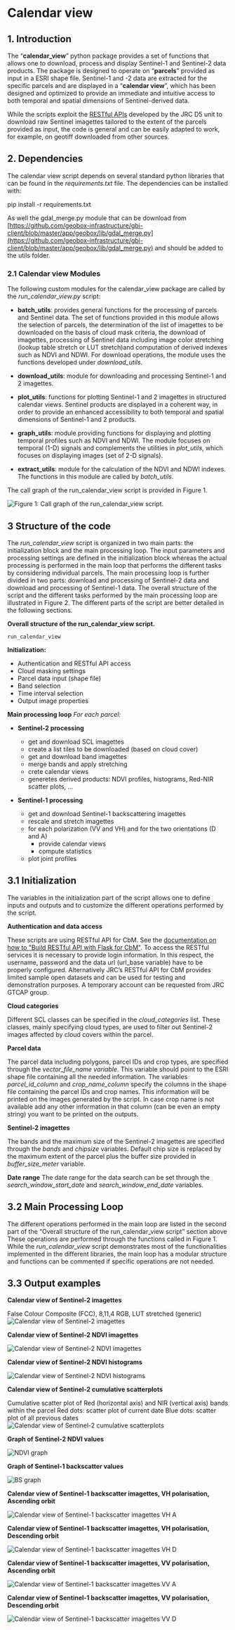 # Calendar view

## 1. Introduction
The “**calendar_view**” python package provides a set of functions that allows one to download, process and display Sentinel-1 and Sentinel-2 data products. The package is designed to operate on “**parcels**” provided as input in a ESRI shape file. Sentinel-1 and -2 data are extracted for the specific parcels and are displayed in a “**calendar view**”, which has been designed and optimized to provide an immediate and intuitive access to both temporal and spatial dimensions of Sentinel-derived data.

While the scripts exploit the [RESTful APIs](https://jrc-cbm.readthedocs.io/en/latest/api_imgs.html) developed by the JRC D5 unit to download raw Sentinel imagettes tailored to the extent of the parcels provided as input, the code is general and can be easily adapted to work, for example, on geotiff downloaded from other sources.


## 2. Dependencies
The calendar view script depends on several standard python libraries that can be found in the *requirements.txt* file. The dependencies can be installed with:

  pip install -r requirements.txt

As well the gdal_merge.py module that can be download from [https://github.com/geobox-infrastructure/gbi-client/blob/master/app/geobox/lib/gdal_merge.py](https://github.com/geobox-infrastructure/gbi-client/blob/master/app/geobox/lib/gdal_merge.py)
and should be added to the utils folder.


### 2.1 Calendar view Modules 
The following custom modules for the calendar_view package are called by the *run_calendar_view.py* script:

- **batch_utils**: provides general functions for the processing of parcels and Sentinel data. The set of functions provided in this module allows the selection of parcels, the determination of the list of imagettes to be downloaded on the basis of cloud mask criteria, the download of imagettes, processing of Sentinel data including image color stretching (lookup table stretch or LUT stretch)and computation of derived indexes such as NDVI and NDWI. For download operations, the module uses the functions developed under *download_utils*.
    
- **download_utils**: module for downloading and processing Sentinel-1 and 2 imagettes.
 
- **plot_utils**: functions for plotting Sentinel-1 and 2 imagettes in structured calendar views. Sentinel products are displayed in a coherent way, in order to provide an enhanced accessibility to both temporal and spatial dimensions of Sentinel-1 and 2 products. 

- **graph_utils**: module providing functions for displaying and plotting temporal profiles such as NDVI and NDWI. The module focuses on temporal (1-D) signals and complements the utilities in *plot_utils*, which focuses on displaying images (set of 2-D signals).   

- **extract_utils**: module for the calculation of the NDVI and NDWI indexes. The functions in this module are called by *batch_utils*.

The call graph of the run_calendar_view script is provided in Figure 1.

![Figure 1: Call graph of the run_calendar_view script.](https://raw.githubusercontent.com/borioda/cbm/main/media/img/calendar_view_fun.png)


## 3 Structure of the code
The *run_calendar_view* script is organized in two main parts: the initialization block and the main processing loop. The input parameters and processing settings are defined in the initialization block whereas the actual processing is performed in the main loop that performs the different tasks by considering individual parcels. The main processing loop is further divided in two parts: download and processing of Sentinel-2 data and download and processing of Sentinel-1 data. The overall structure of the script and the different tasks performed by the main processing loop are illustrated in Figure 2. 
The different parts of the script are better detailed in the following sections.

**Overall structure of the run_calendar_view script.**

    run_calendar_view

**Initialization:**

- Authentication and RESTful API access
- Cloud masking settings
- Parcel data input (shape file)
- Band selection
- Time interval selection
- Output image properties

**Main processing loop**
*For each parcel:*

- **Sentinel-2 processing**
    - get and download SCL imagettes
    - create a list tiles to be downloaded (based on cloud cover)
    - get and download band imagettes
    - merge bands and apply stretching
    - crete calendar views
    - generetes derived products: NDVI profiles, histograms, Red-NIR scatter plots, ...

- **Sentinel-1 processing**
    - get and download Sentinel-1 backscattering imagettes
    - rescale and stretch imagettes
    - for each polarization (VV and VH) and for the two orientations (D and A) 
        - provide calendar views
        - compute statistics
    - plot joint profiles


## 3.1 Initialization
The variables in the initialization part of the script allows one to define inputs and outputs and to customize the different operations performed by the script. 

**Authentication and data access**

These scripts are using RESTful API for CbM. See the [documentation on how to "Build RESTful API with Flask for CbM"](https://jrc-cbm.readthedocs.io/en/latest/api_build.html). To access the RESTful services it is necessary to provide login information. In this respect, the username, password and the data url (url_base variable) have to be properly configured.
Alternatively JRC’s RESTful API for CbM provides limited sample open datasets and can be used for testing and demonstration purposes. A temporary account can be requested from JRC GTCAP group.

**Cloud categories**

Different SCL classes can be specified in the *cloud_categories* list. These classes, mainly specifying cloud types, are used to filter out Sentinel-2 images affected by cloud covers within the parcel.

**Parcel data**

The parcel data including polygons, parcel IDs and crop types, are specified through the *vector_file_name variable*. This variable should point to the ESRI shape file containing all the needed information. The variables *parcel_id_column* and *crop_name_column* specify the columns in the shape file containing the parcel IDs and crop names. This information will be printed on the images generated by the script. In case crop name is not available add any other information in that column (can be even an empty string) you want to be printed on the outputs.

**Sentinel-2 imagettes**

The bands and the maximum size of the Sentinel-2 imagettes are specified through the *bands* and *chipsize* variables. Default chip size is replaced by the maximum extent of the parcel plus the buffer size provided in *buffer_size_meter* variable.

**Date range**
The date range for the data search can be set through the *search_window_start_date* and *search_window_end_date* variables. 


## 3.2 Main Processing Loop
The different operations performed in the main loop are listed in the second part of the “Overall structure of the run_calendar_view script” section above These operations are performed through the functions called in Figure 1. While the *run_calendar_view* script demonstrates most of the functionalities implemented in the different libraries, the main loop has a modular structure and functions can be commented if specific operations are not needed.  


## 3.3 Output examples
**Calendar view of Sentinel-2 imagettes**

False Colour Composite (FCC), 8,11,4 RGB, LUT stretched (generic)
![Calendar view of Sentinel-2 imagettes](https://raw.githubusercontent.com/CsabaWirnhardt/cbm_media/main/01_calendar_view_of_s2_imagettes.jpg)

**Calendar view of Sentinel-2 NDVI imagettes**

![Calendar view of Sentinel-2 NDVI imagettes](https://raw.githubusercontent.com/CsabaWirnhardt/cbm_media/main/02_calendar_view_of_ndvi_imagettes.jpg)

**Calendar view of Sentinel-2 NDVI histograms**

![Calendar view of Sentinel-2 NDVI histograms](https://raw.githubusercontent.com/CsabaWirnhardt/cbm_media/main/03_calendar_view_of_ndvi_histograms.jpg)

**Calendar view of Sentinel-2 cumulative scatterplots**

Cumulative scatter plot of Red (horizontal axis) and NIR (vertical axis) bands within the parcel
Red dots: scatter plot of current date
Blue dots: scatter plot of all previous dates
![Calendar view of Sentinel-2 cumulative scatterplots](https://raw.githubusercontent.com/CsabaWirnhardt/cbm_media/main/04_calendar_view_of_cumulative_scatterplots.jpg)

**Graph of Sentinel-2 NDVI values**

![NDVI graph](https://raw.githubusercontent.com/CsabaWirnhardt/cbm_media/main/05_graph_s2_ndvi.jpg)

**Graph of Sentinel-1 backscatter values**

![BS graph](https://raw.githubusercontent.com/CsabaWirnhardt/cbm_media/main/06_graph_s1_backscatter.jpg)

**Calendar view of Sentinel-1 backscatter imagettes, VH polarisation, Ascending orbit**

![Calendar view of Sentinel-1 backscatter imagettes VH A](https://raw.githubusercontent.com/CsabaWirnhardt/cbm_media/main/07_calendar_view_of_s1_backscatter_imagettes_VH_A.jpg)

**Calendar view of Sentinel-1 backscatter imagettes, VH polarisation, Descending orbit**

![Calendar view of Sentinel-1 backscatter imagettes VH D](https://raw.githubusercontent.com/CsabaWirnhardt/cbm_media/main/08_calendar_view_of_s1_backscatter_imagettes_VH_D.jpg)

**Calendar view of Sentinel-1 backscatter imagettes, VV polarisation, Ascending orbit**

![Calendar view of Sentinel-1 backscatter imagettes VV A](https://raw.githubusercontent.com/CsabaWirnhardt/cbm_media/main/09_calendar_view_of_s1_backscatter_imagettes_VV_A.jpg)

**Calendar view of Sentinel-1 backscatter imagettes, VV polarisation, Descending orbit**

![Calendar view of Sentinel-1 backscatter imagettes VV D](https://raw.githubusercontent.com/CsabaWirnhardt/cbm_media/main/10_calendar_view_of_s1_backscatter_imagettes_VV_D.jpg)
